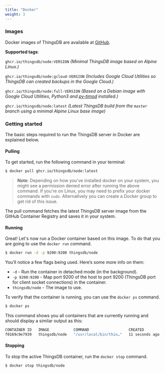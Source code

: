 ```yaml
---
title: "Docker"
weight: 3
---
```


### Images

Docker images of ThingsDB are available at [GitHub](https://github.com/thingsdb/ThingsDB/pkgs/container/node/).

**Supported tags**:

`ghcr.io/thingsdb/node:VERSION` _(Minimal ThingsDB image based on Alpine Linux.)_

`ghcr.io/thingsdb/node:gcloud-VERSION` _(Includes Google Cloud Utilities so ThingsDB can created backups in the Google Cloud.)_

`ghcr.io/thingsdb/node:full-VERSION` _(Based on a Debian image with Google Cloud Utilities, Python3 and [py-timod](https://pypi.org/project/py-timod/) installed.)_

`ghcr.io/thingsdb/node:latest` _(Latest ThingsDB build from the `master` branch using a minimal Alpine Linux base image)_

### Getting started

The basic steps required to run the ThingsDB server in Docker are explained below.

#### Pulling

To get started, run the following command in your terminal:

```bash
$ docker pull ghcr.io/thingsdb/node:latest
```

> **Note**: Depending on how you've installed docker on your system, you might see a permission denied error after running the above command. If you're on Linux, you may need to prefix your docker commands with `sudo`. Alternatively you can create a Docker group to get rid of this issue.

The pull command fetches the latest ThingsDB server image from the GitHub Container Registry and saves it in your system.

#### Running

Great! Let's now run a Docker container based on this image. To do that you are going to use the `docker run` command.

```bash
$ docker run -d -p 9200:9200 thingsdb/node
```

You’ll notice a few flags being used. Here’s some more info on them:

- `-d` - Run the container in detached mode (in the background).
- `-p 9200:9200` - Map port 9200 of the host to port 9200 (ThingsDB port for client socket connections) in the container.
- `thingsdb/node` - The image to use.

To verify that the container is running, you can use the `docker ps` command.

```bash
$ docker ps
```

This command shows you all containers that are currently running and should display a similar output as this:

```bash
CONTAINER ID   IMAGE           COMMAND                  CREATED          STATUS         PORTS                                                                     NAMES
f0169c9e7939   thingsdb/node   "/usr/local/bin/thin…"   11 seconds ago   Up 9 seconds   8080/tcp, 9210/tcp, 9220/tcp, 0.0.0.0:9200->9200/tcp, :::9200->9200/tcp   objective_tu
```

#### Stopping

To stop the active ThingsDB container, run the `docker stop` command.

```bash
$ docker stop thingsdb/node
```

